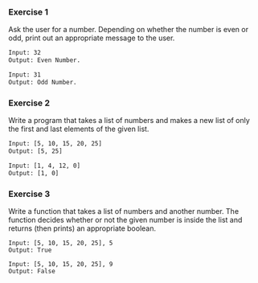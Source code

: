 ### Exercise 1
Ask the user for a number. 
Depending on whether the number is even or odd, 
print out an appropriate message to the user.

```bash
Input: 32
Output: Even Number.

Input: 31
Output: Odd Number.
```

### Exercise 2
Write a program that takes a list of numbers 
and makes a new list of only the first and last elements of the 
given list.

```bash
Input: [5, 10, 15, 20, 25]
Output: [5, 25]

Input: [1, 4, 12, 0]
Output: [1, 0]
```

### Exercise 3
Write a function that takes a list of numbers and another number.
The function decides whether or not the given number 
is inside the list and returns (then prints) an appropriate boolean.

```
Input: [5, 10, 15, 20, 25], 5
Output: True

Input: [5, 10, 15, 20, 25], 9
Output: False
```
